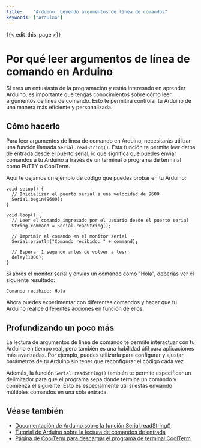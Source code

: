 ```yaml
---
title:    "Arduino: Leyendo argumentos de línea de comandos"
keywords: ["Arduino"]
---
```


{{< edit_this_page >}}

# Por qué leer argumentos de línea de comando en Arduino

Si eres un entusiasta de la programación y estás interesado en aprender Arduino, es importante que tengas conocimientos sobre cómo leer argumentos de línea de comando. Esto te permitirá controlar tu Arduino de una manera más eficiente y personalizada.

## Cómo hacerlo
Para leer argumentos de línea de comando en Arduino, necesitarás utilizar una función llamada ```Serial.readString()```. Esta función te permite leer datos de entrada desde el puerto serial, lo que significa que puedes enviar comandos a tu Arduino a través de un terminal o programa de terminal como PuTTY o CoolTerm.

Aquí te dejamos un ejemplo de código que puedes probar en tu Arduino:

```
void setup() {
  // Inicializar el puerto serial a una velocidad de 9600
  Serial.begin(9600);
}

void loop() {
  // Leer el comando ingresado por el usuario desde el puerto serial
  String command = Serial.readString();

  // Imprimir el comando en el monitor serial
  Serial.println("Comando recibido: " + command);

  // Esperar 1 segundo antes de volver a leer
  delay(1000);
}
```

Si abres el monitor serial y envías un comando como "Hola", deberías ver el siguiente resultado:

```
Comando recibido: Hola
```

Ahora puedes experimentar con diferentes comandos y hacer que tu Arduino realice diferentes acciones en función de ellos.

## Profundizando un poco más
La lectura de argumentos de línea de comando te permite interactuar con tu Arduino en tiempo real, pero también es una habilidad útil para aplicaciones más avanzadas. Por ejemplo, puedes utilizarla para configurar y ajustar parámetros de tu Arduino sin tener que reconfigurar el código cada vez.

Además, la función ```Serial.readString()``` también te permite especificar un delimitador para que el programa sepa dónde termina un comando y comienza el siguiente. Esto es especialmente útil si estás enviando múltiples comandos en una sola entrada.

## Véase también
- [Documentación de Arduino sobre la función Serial.readString()](https://www.arduino.cc/reference/en/language/functions/communication/serial/readstring/) 
- [Tutorial de Arduino sobre la lectura de comandos de entrada](https://www.arduino.cc/en/Tutorial/ReadASCIIString) 
- [Página de CoolTerm para descargar el programa de terminal CoolTerm](http://freeware.the-meiers.org/)